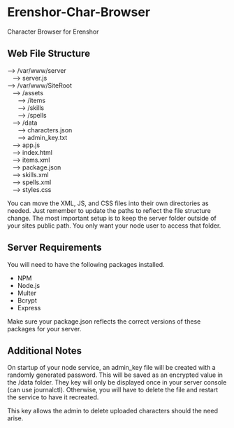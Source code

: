 # Erenshor-Char-Browser
Character Browser for Erenshor

## Web File Structure
--> /var/www/server   
&nbsp;&nbsp;&nbsp;--> server.js   
--> /var/www/SiteRoot     
&nbsp;&nbsp;&nbsp;--> /assets   
&nbsp;&nbsp;&nbsp;&nbsp;&nbsp;&nbsp;--> /items   
&nbsp;&nbsp;&nbsp;&nbsp;&nbsp;&nbsp;--> /skills   
&nbsp;&nbsp;&nbsp;&nbsp;&nbsp;&nbsp;--> /spells   
&nbsp;&nbsp;&nbsp;--> /data   
&nbsp;&nbsp;&nbsp;&nbsp;&nbsp;&nbsp;--> characters.json   
&nbsp;&nbsp;&nbsp;&nbsp;&nbsp;&nbsp;--> admin_key.txt   
&nbsp;&nbsp;&nbsp;--> app.js   
&nbsp;&nbsp;&nbsp;--> index.html   
&nbsp;&nbsp;&nbsp;--> items.xml   
&nbsp;&nbsp;&nbsp;--> package.json   
&nbsp;&nbsp;&nbsp;--> skills.xml   
&nbsp;&nbsp;&nbsp;--> spells.xml   
&nbsp;&nbsp;&nbsp;--> styles.css   

You can move the XML, JS, and CSS files into their own directories as needed. Just remember to update the paths to reflect the file structure change. The most important setup is to keep the server folder outside of your sites public path. You only want your node user to access that folder.

## Server Requirements
You will need to have the following packages installed.
- NPM
- Node.js
- Multer
- Bcrypt
- Express

Make sure your package.json reflects the correct versions of these packages for your server.

## Additional Notes
On startup of your node service, an admin_key file will be created with a randomly generated password. This will be saved as an encrypted value in the /data folder. They key will only be displayed once in your server console (can use journalctl). Otherwise, you will have to delete the file and restart the service to have it recreated.

This key allows the admin to delete uploaded characters should the need arise.
